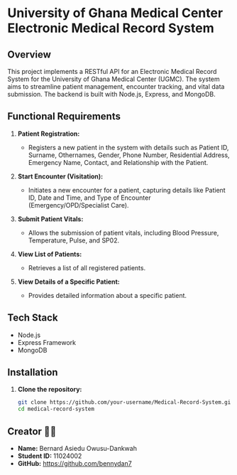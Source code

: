 # University of Ghana Medical Center Electronic Medical Record System

## Overview

This project implements a RESTful API for an Electronic Medical Record System for the University of Ghana Medical Center (UGMC). The system aims to streamline patient management, encounter tracking, and vital data submission. The backend is built with Node.js, Express, and MongoDB.

## Functional Requirements

1. **Patient Registration:**

   - Registers a new patient in the system with details such as Patient ID, Surname, Othernames, Gender, Phone Number, Residential Address, Emergency Name, Contact, and Relationship with the Patient.

2. **Start Encounter (Visitation):**

   - Initiates a new encounter for a patient, capturing details like Patient ID, Date and Time, and Type of Encounter (Emergency/OPD/Specialist Care).

3. **Submit Patient Vitals:**

   - Allows the submission of patient vitals, including Blood Pressure, Temperature, Pulse, and SP02.

4. **View List of Patients:**

   - Retrieves a list of all registered patients.

5. **View Details of a Specific Patient:**
   - Provides detailed information about a specific patient.

## Tech Stack

- Node.js
- Express Framework
- MongoDB

## Installation

1. **Clone the repository:**
   ```bash
   git clone https://github.com/your-username/Medical-Record-System.git
   cd medical-record-system
   ```

## Creator 🧑‍💻

- **Name:** Bernard Asiedu Owusu-Dankwah
- **Student ID:** 11024002
- **GitHub:** https://github.com/bennydan7
